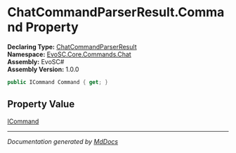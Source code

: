 ﻿<!--  
  <auto-generated>   
    The contents of this file were generated by a tool.  
    Changes to this file may be list if the file is regenerated  
  </auto-generated>   
-->

# ChatCommandParserResult.Command Property

**Declaring Type:** [ChatCommandParserResult](../index.md)  
**Namespace:** [EvoSC.Core.Commands.Chat](../../index.md)  
**Assembly:** EvoSC\#  
**Assembly Version:** 1.0.0

```csharp
public ICommand Command { get; }
```

## Property Value

[ICommand](../../../Generic/Interfaces/ICommand/index.md)

___

*Documentation generated by [MdDocs](https://github.com/ap0llo/mddocs)*
